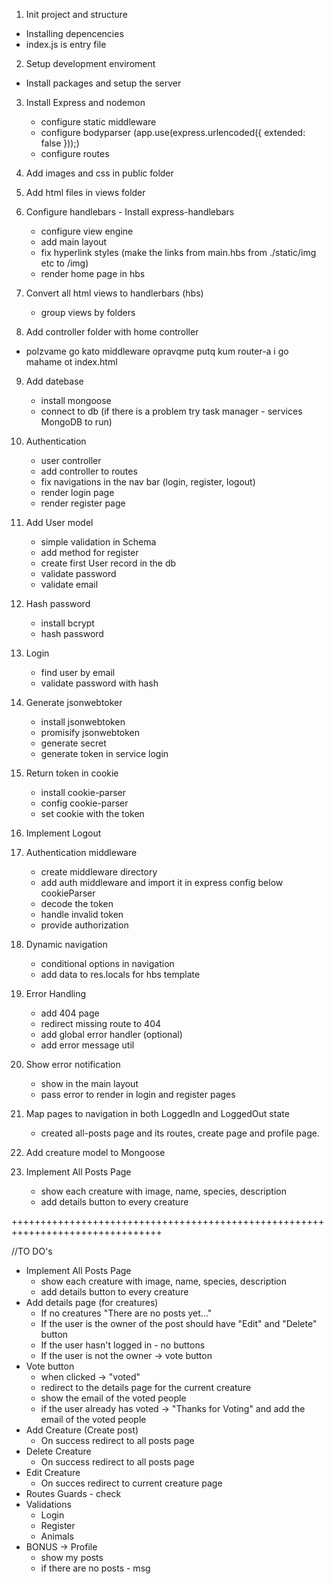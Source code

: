 1. Init project and structure
- Installing depencencies
- index.js is entry file

2. Setup development enviroment

- Install packages and setup the server

3. Install Express and nodemon
    - configure static middleware
    - configure bodyparser (app.use(express.urlencoded({ extended: false }));)
    - configure routes
4. Add images and css in public folder
5. Add html files in views folder
6. Configure handlebars - Install express-handlebars
    - configure view engine
    - add main layout
    - fix hyperlink styles (make the links from main.hbs from ./static/img etc to /img)
    - render home page in hbs 
7. Convert all html views to handlerbars (hbs)
    - group views by folders

8. Add controller folder with home controller
 - polzvame go kato middleware opravqme putq kum router-a i go mahame ot index.html
9. Add datebase
    - install mongoose
    - connect to db (if there is a problem try task manager - services MongoDB to run)
10. Authentication
    - user controller
    - add controller to routes
    - fix navigations in the nav bar (login, register, logout)
    - render login page
    - render register page
11. Add User model
    - simple validation in Schema
    - add method for register
    - create first User record in the db
    - validate password
    - validate email
12. Hash password
    - install bcrypt
    - hash password
13. Login
    - find user by email
    - validate password with hash

14. Generate jsonwebtoker
    - install jsonwebtoken
    - promisify jsonwebtoken
    - generate secret
    - generate token in service login
15. Return token in cookie
    - install cookie-parser
    - config cookie-parser
    - set cookie with the token
16. Implement Logout
17. Authentication middleware
    - create middleware directory
    - add auth middleware and import it in express config below cookieParser
    - decode the token
    - handle invalid token
    - provide authorization
18. Dynamic navigation
    - conditional options in navigation
    - add data to res.locals for hbs template
19. Error Handling
    - add 404 page
    - redirect missing route to 404
    - add global error handler (optional)
    - add error message util
20. Show error notification
    - show in the main layout
    - pass error to render in login and register pages

21. Map pages to navigation in both LoggedIn and LoggedOut state
    - created all-posts page and its routes, create page and profile page.

22. Add creature model to Mongoose

23. Implement All Posts Page
    - show each creature with image, name, species, description
    - add details button to every creature




 
 
 
 ++++++++++++++++++++++++++++++++++++++++++++++++++++++++++++++++++++++++++++++++


//TO DO's
- Implement All Posts Page
    - show each creature with image, name, species, description
    - add details button to every creature
- Add details page (for creatures)
    - If no creatures "There are no posts yet..."
    - If the user is the owner of the post should have "Edit" and "Delete" button
    - If the user hasn't logged in - no buttons
    - If the user is not the owner -> vote button
- Vote button
    - when clicked -> "voted"
    - redirect to the details page for the current creature
    - show the email of the voted people
    - if the user already has voted -> "Thanks for Voting" and add the email of the voted people
- Add Creature (Create post)
    - On success redirect to all posts page
- Delete Creature
    - On success redirect to all posts page
- Edit Creature
    - On succes redirect to current creature page
- Routes Guards - check
- Validations
    - Login
    - Register
    - Animals
- BONUS -> Profile
    - show my posts
    - if there are no posts - msg